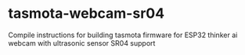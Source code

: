 # tasmota-webcam-sr04
Compile instructions for building tasmota firmware for ESP32 thinker ai webcam with ultrasonic sensor SR04 support
